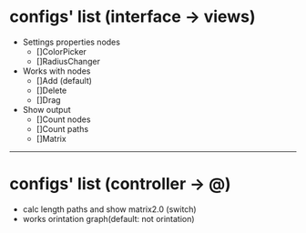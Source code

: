 # configs' list (interface -> views)
- Settings properties nodes
	- []ColorPicker
	- []RadiusChanger
- Works with nodes
	- []Add (default)
	- []Delete
	- []Drag
- Show output
	- []Count nodes
	- []Count paths
	- []Matrix
---
# configs' list (controller -> @)
- calc length paths and show matrix2.0 (switch)
- works orintation graph(default: not orintation)
